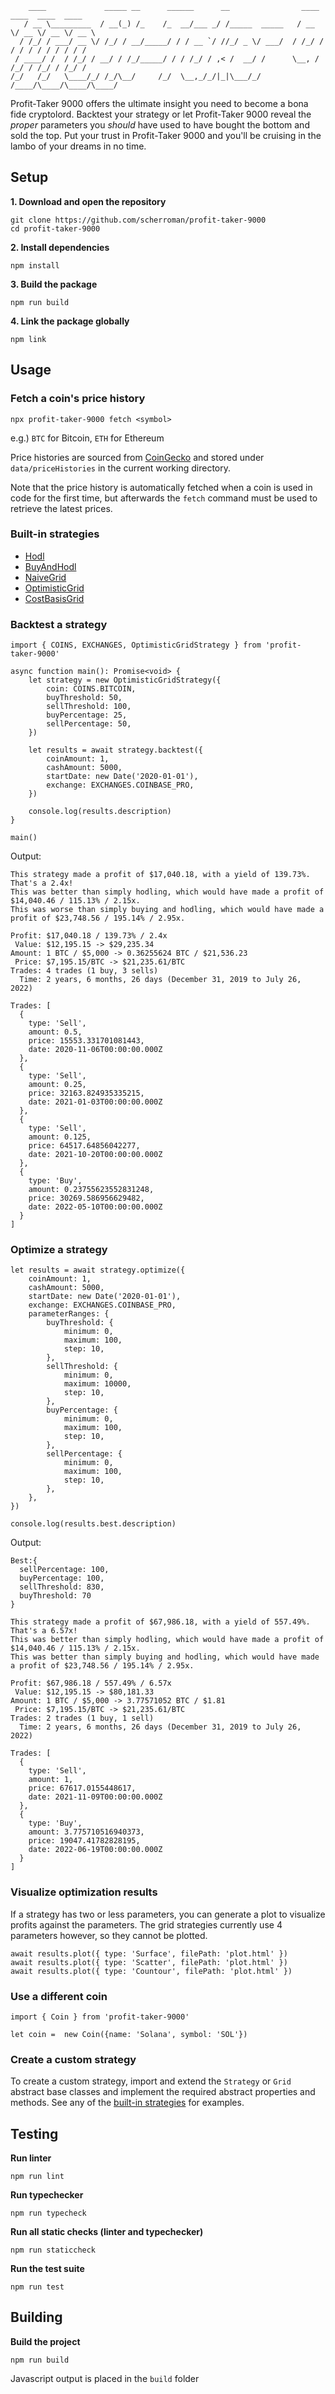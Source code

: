 ```
    ____             _____ __      ______      __                ____  ____  ____  ____
   / __ \_________  / __(_) /_    /_  __/___ _/ /_____  _____   / __ \/ __ \/ __ \/ __ \
  / /_/ / ___/ __ \/ /_/ / __/_____/ / / __ `/ //_/ _ \/ ___/  / /_/ / / / / / / / / / /
 / ____/ /  / /_/ / __/ / /_/_____/ / / /_/ / ,< /  __/ /      \__, / /_/ / /_/ / /_/ /
/_/   /_/   \____/_/ /_/\__/     /_/  \__,_/_/|_|\___/_/      /____/\____/\____/\____/

```

Profit-Taker 9000 offers the ultimate insight you need to become a bona fide cryptolord. Backtest your strategy or let Profit-Taker 9000 reveal the _proper_ parameters you _should_ have used to have bought the bottom and sold the top. Put your trust in Profit-Taker 9000 and you'll be cruising in the lambo of your dreams in no time.

## Setup

**1. Download and open the repository**

```
git clone https://github.com/scherroman/profit-taker-9000
cd profit-taker-9000
```

**2. Install dependencies**

```
npm install
```

**3. Build the package**

```
npm run build
```

**4. Link the package globally**

```
npm link
```

## Usage

### Fetch a coin's price history

```
npx profit-taker-9000 fetch <symbol>
```

e.g.) `BTC` for Bitcoin, `ETH` for Ethereum

Price histories are sourced from [CoinGecko](https://www.coingecko.com/) and stored under `data/priceHistories` in the current working directory.

Note that the price history is automatically fetched when a coin is used in code for the first time, but afterwards the `fetch` command must be used to retrieve the latest prices.

### Built-in strategies

-   [Hodl](source/strategy/strategies/hodl.ts)
-   [BuyAndHodl](source/strategy/strategies/buyAndHodl.ts)
-   [NaiveGrid](source/strategy/strategies/naiveGrid.ts)
-   [OptimisticGrid](source/strategy/strategies/optimisticGrid.ts)
-   [CostBasisGrid](source/strategy/strategies/costBasisGrid.ts)

### Backtest a strategy

```
import { COINS, EXCHANGES, OptimisticGridStrategy } from 'profit-taker-9000'

async function main(): Promise<void> {
    let strategy = new OptimisticGridStrategy({
        coin: COINS.BITCOIN,
        buyThreshold: 50,
        sellThreshold: 100,
        buyPercentage: 25,
        sellPercentage: 50,
    })

    let results = await strategy.backtest({
        coinAmount: 1,
        cashAmount: 5000,
        startDate: new Date('2020-01-01'),
        exchange: EXCHANGES.COINBASE_PRO,
    })

    console.log(results.description)
}

main()
```

Output:

```
This strategy made a profit of $17,040.18, with a yield of 139.73%. That's a 2.4x!
This was better than simply hodling, which would have made a profit of $14,040.46 / 115.13% / 2.15x.
This was worse than simply buying and hodling, which would have made a profit of $23,748.56 / 195.14% / 2.95x.

Profit: $17,040.18 / 139.73% / 2.4x
 Value: $12,195.15 -> $29,235.34
Amount: 1 BTC / $5,000 -> 0.36255624 BTC / $21,536.23
 Price: $7,195.15/BTC -> $21,235.61/BTC
Trades: 4 trades (1 buy, 3 sells)
  Time: 2 years, 6 months, 26 days (December 31, 2019 to July 26, 2022)

Trades: [
  {
    type: 'Sell',
    amount: 0.5,
    price: 15553.331701081443,
    date: 2020-11-06T00:00:00.000Z
  },
  {
    type: 'Sell',
    amount: 0.25,
    price: 32163.824935335215,
    date: 2021-01-03T00:00:00.000Z
  },
  {
    type: 'Sell',
    amount: 0.125,
    price: 64517.64856042277,
    date: 2021-10-20T00:00:00.000Z
  },
  {
    type: 'Buy',
    amount: 0.23755623552831248,
    price: 30269.586956629482,
    date: 2022-05-10T00:00:00.000Z
  }
]
```

### Optimize a strategy

```
let results = await strategy.optimize({
    coinAmount: 1,
    cashAmount: 5000,
    startDate: new Date('2020-01-01'),
    exchange: EXCHANGES.COINBASE_PRO,
    parameterRanges: {
        buyThreshold: {
            minimum: 0,
            maximum: 100,
            step: 10,
        },
        sellThreshold: {
            minimum: 0,
            maximum: 10000,
            step: 10,
        },
        buyPercentage: {
            minimum: 0,
            maximum: 100,
            step: 10,
        },
        sellPercentage: {
            minimum: 0,
            maximum: 100,
            step: 10,
        },
    },
})

console.log(results.best.description)
```

Output:

```
Best:{
  sellPercentage: 100,
  buyPercentage: 100,
  sellThreshold: 830,
  buyThreshold: 70
}

This strategy made a profit of $67,986.18, with a yield of 557.49%. That's a 6.57x!
This was better than simply hodling, which would have made a profit of $14,040.46 / 115.13% / 2.15x.
This was better than simply buying and hodling, which would have made a profit of $23,748.56 / 195.14% / 2.95x.

Profit: $67,986.18 / 557.49% / 6.57x
 Value: $12,195.15 -> $80,181.33
Amount: 1 BTC / $5,000 -> 3.77571052 BTC / $1.81
 Price: $7,195.15/BTC -> $21,235.61/BTC
Trades: 2 trades (1 buy, 1 sell)
  Time: 2 years, 6 months, 26 days (December 31, 2019 to July 26, 2022)

Trades: [
  {
    type: 'Sell',
    amount: 1,
    price: 67617.0155448617,
    date: 2021-11-09T00:00:00.000Z
  },
  {
    type: 'Buy',
    amount: 3.775710516940373,
    price: 19047.41782828195,
    date: 2022-06-19T00:00:00.000Z
  }
]
```

### Visualize optimization results

If a strategy has two or less parameters, you can generate a plot to visualize profits against the parameters. The grid strategies currently use 4 parameters however, so they cannot be plotted.

```
await results.plot({ type: 'Surface', filePath: 'plot.html' })
await results.plot({ type: 'Scatter', filePath: 'plot.html' })
await results.plot({ type: 'Countour', filePath: 'plot.html' })
```

### Use a different coin

```
import { Coin } from 'profit-taker-9000'

let coin =  new Coin({name: 'Solana', symbol: 'SOL'})
```

### Create a custom strategy

To create a custom strategy, import and extend the `Strategy` or `Grid` abstract base classes and implement the required abstract properties and methods. See any of the [built-in strategies](#built-in-strategies) for examples.

## Testing

**Run linter**

```
npm run lint
```

**Run typechecker**

```
npm run typecheck
```

**Run all static checks (linter and typechecker)**

```
npm run staticcheck
```

**Run the test suite**

```
npm run test
```

## Building

**Build the project**

```
npm run build
```

Javascript output is placed in the `build` folder
